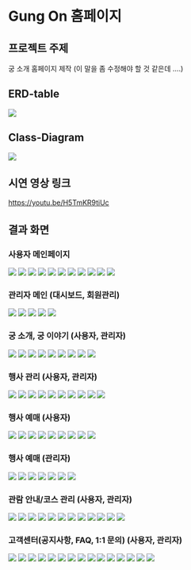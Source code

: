 # Gung On 홈페이지
## 프로젝트 주제
궁 소개 홈페이지 제작 (이 말을 좀 수정해야 할 것 같은데 ....)

## ERD-table
![](imges/GungOnERD.png)


## Class-Diagram
![](imges/GungOnClassDiagram.png)

## 시연 영상 링크
https://youtu.be/H5TmKR9tiUc


## 결과 화면

### 사용자 메인페이지
![](imges/슬라이드6.PNG)
![](imges/슬라이드7.PNG)
![](imges/슬라이드8.PNG)
![](imges/슬라이드9.PNG)
![](imges/슬라이드10.PNG)
![](imges/슬라이드11.PNG)
![](imges/슬라이드12.PNG)
![](imges/슬라이드13.PNG)
![](imges/슬라이드14.PNG)
![](imges/슬라이드15.PNG)
![](imges/슬라이드16.PNG)

### 관리자 메인 (대시보드, 회원관리)
![](imges/슬라이드17.PNG)
![](imges/슬라이드18.PNG)
![](imges/슬라이드19.PNG)
![](imges/슬라이드20.PNG)
![](imges/슬라이드21.PNG)

### 궁 소개, 궁 이야기 (사용자, 관리자)
![](imges/슬라이드22.PNG)
![](imges/슬라이드23.PNG)
![](imges/슬라이드24.PNG)
![](imges/슬라이드25.PNG)
![](imges/슬라이드26.PNG)
![](imges/슬라이드27.PNG)
![](imges/슬라이드28.PNG)
![](imges/슬라이드29.PNG)
![](imges/슬라이드30.PNG)

### 행사 관리 (사용자, 관리자)
![](imges/슬라이드31.PNG)
![](imges/슬라이드32.PNG)
![](imges/슬라이드33.PNG)
![](imges/슬라이드34.PNG)
![](imges/슬라이드35.PNG)
![](imges/슬라이드36.PNG)
![](imges/슬라이드37.PNG)
![](imges/슬라이드38.PNG)
![](imges/슬라이드39.PNG)
![](imges/슬라이드40.PNG)

### 행사 예매 (사용자)
![](imges/슬라이드41.PNG)
![](imges/슬라이드42.PNG)
![](imges/슬라이드43.PNG)
![](imges/슬라이드44.PNG)
![](imges/슬라이드45.PNG)
![](imges/슬라이드46.PNG)
![](imges/슬라이드47.PNG)
![](imges/슬라이드48.PNG)
![](imges/슬라이드49.PNG)
### 행사 예매 (관리자)
![](imges/슬라이드50.PNG)
![](imges/슬라이드51.PNG)
![](imges/슬라이드52.PNG)
![](imges/슬라이드53.PNG)
![](imges/슬라이드54.PNG)
![](imges/슬라이드55.PNG)
![](imges/슬라이드56.PNG)

### 관람 안내/코스 관리 (사용자, 관리자)
![](imges/슬라이드57.PNG)
![](imges/슬라이드58.PNG)
![](imges/슬라이드59.PNG)
![](imges/슬라이드60.PNG)
![](imges/슬라이드61.PNG)
![](imges/슬라이드62.PNG)
![](imges/슬라이드63.PNG)
![](imges/슬라이드64.PNG)
![](imges/슬라이드65.PNG)
![](imges/슬라이드66.PNG)
![](imges/슬라이드67.PNG)
![](imges/슬라이드68.PNG)

### 고객센터(공지사항, FAQ, 1:1 문의) (사용자, 관리자)
![](imges/슬라이드69.PNG)
![](imges/슬라이드70.PNG)
![](imges/슬라이드71.PNG)
![](imges/슬라이드72.PNG)
![](imges/슬라이드73.PNG)
![](imges/슬라이드74.PNG)
![](imges/슬라이드75.PNG)
![](imges/슬라이드76.PNG)
![](imges/슬라이드77.PNG)
![](imges/슬라이드78.PNG)
![](imges/슬라이드79.PNG)
![](imges/슬라이드80.PNG)
![](imges/슬라이드81.PNG)
![](imges/슬라이드82.PNG)
![](imges/슬라이드83.PNG)

